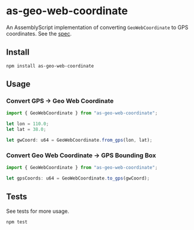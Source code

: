 # as-geo-web-coordinate

An AssemblyScript implementation of converting `GeoWebCoordinate` to GPS coordinates. See the [spec](https://github.com/Geo-Web-Project/specs/blob/master/contracts/GeoWebParcel.md#converting-coordinates).

## Install

```
npm install as-geo-web-coordinate
```

## Usage

### Convert GPS -> Geo Web Coordinate

```typescript
import { GeoWebCoordinate } from "as-geo-web-coordinate";

let lon = 110.0;
let lat = 38.0;

let gwCoord: u64 = GeoWebCoordinate.from_gps(lon, lat);
```

### Convert Geo Web Coordinate -> GPS Bounding Box

```typescript
import { GeoWebCoordinate } from "as-geo-web-coordinate";

let gpsCoords: u64 = GeoWebCoordinate.to_gps(gwCoord);
```

## Tests

See tests for more usage.

```
npm test
```
